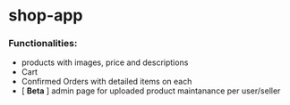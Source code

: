 # shop-app
 
 ### Functionalities:
 - products with images, price and descriptions
 - Cart
 - Confirmed Orders with detailed items on each
 - [ **Beta** ] admin page for uploaded product maintanance per user/seller